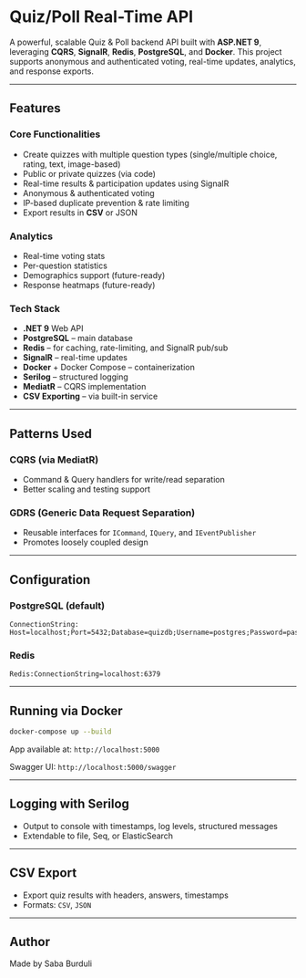 

# Quiz/Poll Real-Time API

A powerful, scalable Quiz & Poll backend API built with **ASP.NET 9**, leveraging **CQRS**, **SignalR**, **Redis**, **PostgreSQL**, and **Docker**. This project supports anonymous and authenticated voting, real-time updates, analytics, and response exports.

---

##  Features

###  Core Functionalities

* Create quizzes with multiple question types (single/multiple choice, rating, text, image-based)
* Public or private quizzes (via code)
* Real-time results & participation updates using SignalR
* Anonymous & authenticated voting
* IP-based duplicate prevention & rate limiting
* Export results in **CSV** or JSON

###  Analytics

* Real-time voting stats
* Per-question statistics
* Demographics support (future-ready)
* Response heatmaps (future-ready)

###  Tech Stack

* **.NET 9** Web API
* **PostgreSQL** – main database
* **Redis** – for caching, rate-limiting, and SignalR pub/sub
* **SignalR** – real-time updates
* **Docker** + Docker Compose – containerization
* **Serilog** – structured logging
* **MediatR** – CQRS implementation
* **CSV Exporting** – via built-in service

---

##  Patterns Used

### CQRS (via MediatR)

* Command & Query handlers for write/read separation
* Better scaling and testing support

###  GDRS (Generic Data Request Separation)

* Reusable interfaces for `ICommand`, `IQuery`, and `IEventPublisher`
* Promotes loosely coupled design

---

##  Configuration

### PostgreSQL (default)

```
ConnectionString: Host=localhost;Port=5432;Database=quizdb;Username=postgres;Password=password
```

### Redis

```
Redis:ConnectionString=localhost:6379
```

---

##  Running via Docker

```bash
docker-compose up --build
```

App available at: `http://localhost:5000`

Swagger UI: `http://localhost:5000/swagger`

---

##  Logging with Serilog

* Output to console with timestamps, log levels, structured messages
* Extendable to file, Seq, or ElasticSearch

---

## CSV Export

* Export quiz results with headers, answers, timestamps
* Formats: `CSV`, `JSON`

---

##  Author

Made by Saba Burduli
